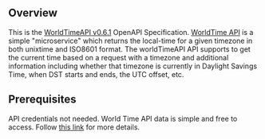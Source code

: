 ## Overview
This is the [WorldTimeAPI v0.6.1](http://worldtimeapi.org/) OpenAPI Specification. [WorldTime API](http://worldtimeapi.org/pages/faqs#what-is-it) is a simple "microservice" which returns the local-time for a given timezone in both unixtime and ISO8601 format. The worldTimeAPI API supports to get the current time based on a request with a timezone and additional information including whether that timezone is currently in Daylight Savings Time, when DST starts and ends, the UTC offset, etc.
## Prerequisites

API credentials not needed. World Time API data is simple and free to access. Follow [this link](http://worldtimeapi.org/) for more details.

